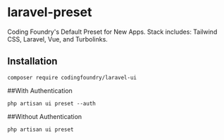 # laravel-preset

Coding Foundry's Default Preset for New Apps. Stack includes: Tailwind CSS, Laravel, Vue, and Turbolinks.
## Installation

```
composer require codingfoundry/laravel-ui
```

##With Authentication
```
php artisan ui preset --auth
```

##Without Authentication
```
php artisan ui preset
```
